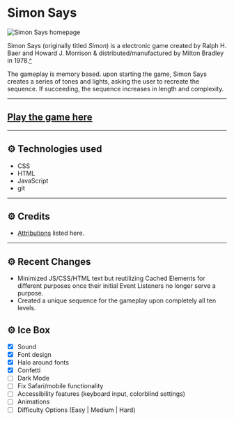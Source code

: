 # Simon Says

![Simon Says homepage](https://i.imgur.com/hk1zaGQ.png)

Simon Says (originally titled *Simon*) is a electronic game created by Ralph H. Baer and Howard J. Morrison & distributed/manufactured by Milton Bradley in 1978.[^](https://en.wikipedia.org/wiki/Simon_(game)) 

The gameplay is memory based. upon starting the game, Simon Says creates a series of tones and lights, asking the user to recreate the sequence. If succeeding, the sequence increases in length and complexity. 

---

## [Play the game here](https://dcollis92.github.io/simon-says/)

---

## ⚙ Technologies used 

- CSS
- HTML
- JavaScript
- git

---

## ⚙ Credits 

- [Attributions](https://github.com/dcollis92/simon-says/blob/main/attributions.md) listed here.

---

## ⚙ Recent Changes 

- Minimized JS/CSS/HTML text but reutilizing Cached Elements for different purposes once their initial Event Listeners no longer serve a purpose.
- Created a unique sequence for the gameplay upon completely all ten levels.

## ⚙ Ice Box 

- [x] Sound
- [x] Font design
- [x] Halo around fonts
- [x] Confetti
- [ ] Dark Mode
- [ ] Fix Safari/mobile functionality
- [ ] Accessibility features (keyboard input, colorblind settings)
- [ ] Animations
- [ ] Difficulty Options (Easy | Medium | Hard)